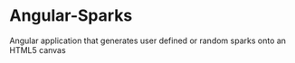 Angular-Sparks
==============

Angular application that generates user defined or random sparks onto an HTML5 canvas
